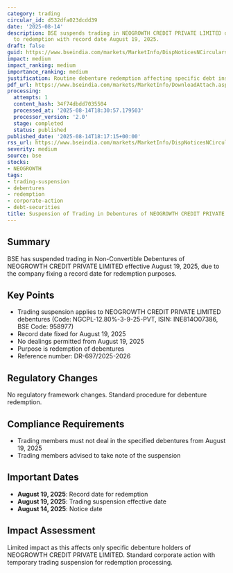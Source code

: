 ```yaml
---
category: trading
circular_id: d532dfa023dcdd39
date: '2025-08-14'
description: BSE suspends trading in NEOGROWTH CREDIT PRIVATE LIMITED debentures due
  to redemption with record date August 19, 2025.
draft: false
guid: https://www.bseindia.com/markets/MarketInfo/DispNoticesNCirculars.aspx?Noticeid={20A99678-6EE7-46B9-9A5E-2959BCCFBE8B}&noticeno=20250814-65&dt=08/14/2025&icount=65&totcount=67&flag=0
impact: medium
impact_ranking: medium
importance_ranking: medium
justification: Routine debenture redemption affecting specific debt instrument trading
pdf_url: https://www.bseindia.com/markets/MarketInfo/DownloadAttach.aspx?id=20250814-65&attachedId=
processing:
  attempts: 1
  content_hash: 34f74dbdd7035504
  processed_at: '2025-08-14T18:30:57.179503'
  processor_version: '2.0'
  stage: completed
  status: published
published_date: '2025-08-14T18:17:15+00:00'
rss_url: https://www.bseindia.com/markets/MarketInfo/DispNoticesNCirculars.aspx?Noticeid={20A99678-6EE7-46B9-9A5E-2959BCCFBE8B}&noticeno=20250814-65&dt=08/14/2025&icount=65&totcount=67&flag=0
severity: medium
source: bse
stocks:
- NEOGROWTH
tags:
- trading-suspension
- debentures
- redemption
- corporate-action
- debt-securities
title: Suspension of Trading in Debentures of NEOGROWTH CREDIT PRIVATE LIMITED
---
```


## Summary

BSE has suspended trading in Non-Convertible Debentures of NEOGROWTH CREDIT PRIVATE LIMITED effective August 19, 2025, due to the company fixing a record date for redemption purposes.

## Key Points

- Trading suspension applies to NEOGROWTH CREDIT PRIVATE LIMITED debentures (Code: NGCPL-12.80%-3-9-25-PVT, ISIN: INE814O07386, BSE Code: 958977)
- Record date fixed for August 19, 2025
- No dealings permitted from August 19, 2025
- Purpose is redemption of debentures
- Reference number: DR-697/2025-2026

## Regulatory Changes

No regulatory framework changes. Standard procedure for debenture redemption.

## Compliance Requirements

- Trading members must not deal in the specified debentures from August 19, 2025
- Trading members advised to take note of the suspension

## Important Dates

- **August 19, 2025**: Record date for redemption
- **August 19, 2025**: Trading suspension effective date
- **August 14, 2025**: Notice date

## Impact Assessment

Limited impact as this affects only specific debenture holders of NEOGROWTH CREDIT PRIVATE LIMITED. Standard corporate action with temporary trading suspension for redemption processing.